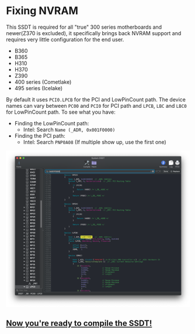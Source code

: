 # Fixing NVRAM

This SSDT is required for all "true" 300 series motherboards and newer(Z370 is excluded), it specifically brings back NVRAM support and requires very little configuration for the end user.

* B360
* B365
* H310
* H370
* Z390
* 400 series (Cometlake)
* 495 series (Icelake)

By default it uses `PCI0.LPCB` for the PCI and LowPinCount path. The device names can vary between `PC00` and `PCI0` for PCI path and `LPCB`, `LBC` and `LBC0` for  LowPinCount path. To see what you have:

* Finding the LowPinCount path:
  * Intel: Search `Name (_ADR, 0x001F0000)`
* Finding the PCI path:
  * Intel: Search `PNP0A08` (If multiple show up, use the first one)

![](/images/Universal/nvram-md/lpc.png)

## [Now you're ready to compile the SSDT!](/Manual/compile.md)
